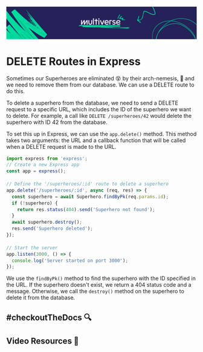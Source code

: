 ![MV Logo](/logo.jpg)

# DELETE Routes in Express
Sometimes our Superheroes are eliminated 😵 by their arch-nemesis, 🦹 and we need to remove them from our database. We can use a DELETE route to do this.

To delete a superhero from the database, we need to send a DELETE request to a specific URL, which includes the ID of the superhero we want to delete. For example, a call like `DELETE /superheroes/42` would delete the superhero with ID 42 from the database.

To set this up in Express, we can use the `app.delete()` method. This method takes two arguments: the URL and a callback function that will be called when a DELETE request is made to the URL.

```js
import express from 'express';
// Create a new Express app
const app = express();

// Define the '/superheroes/:id' route to delete a superhero
app.delete('/superheroes/:id', async (req, res) => {
  const superhero = await Superhero.findByPk(req.params.id);
  if (!superhero) {
    return res.status(404).send('Superhero not found');
  }
  await superhero.destroy();
  res.send('Superhero deleted');
});

// Start the server
app.listen(3000, () => {
  console.log('Server started on port 3000');
});
```

We use the `findByPk()` method to find the superhero with the ID specified in the URL. If the superhero doesn't exist, we return a 404 status code and a message. Otherwise, we call the `destroy()` method on the superhero to delete it from the database.

## #checkoutTheDocs 🔍


## Video Resources 🎥
